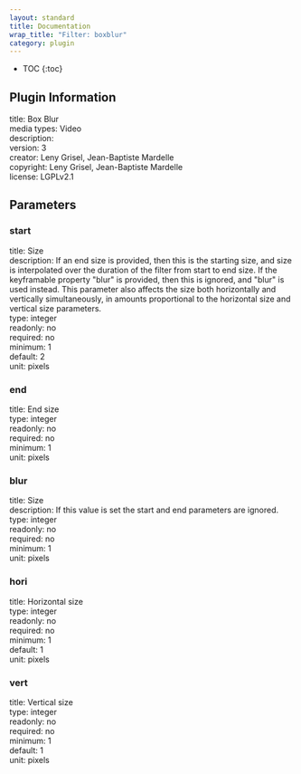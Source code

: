 ```yaml
---
layout: standard
title: Documentation
wrap_title: "Filter: boxblur"
category: plugin
---
```

* TOC
{:toc}

## Plugin Information

title: Box Blur  
media types:
Video  
description:   
version: 3  
creator: Leny Grisel, Jean-Baptiste Mardelle  
copyright: Leny Grisel, Jean-Baptiste Mardelle  
license: LGPLv2.1  

## Parameters

### start

title: Size    
description:
If an end size is provided, then this is the starting size, and size is interpolated over the duration of the filter from start to end size. If the keyframable property &quot;blur&quot; is provided, then this is ignored, and &quot;blur&quot; is used instead. This parameter also affects the size both horizontally and vertically simultaneously, in amounts proportional to the horizontal size and vertical size parameters.  
type: integer  
readonly: no  
required: no  
minimum: 1  
default: 2  
unit: pixels  

### end

title: End size    
type: integer  
readonly: no  
required: no  
minimum: 1  
unit: pixels  

### blur

title: Size    
description:
If this value is set the start and end parameters are ignored.  
type: integer  
readonly: no  
required: no  
minimum: 1  
unit: pixels  

### hori

title: Horizontal size    
type: integer  
readonly: no  
required: no  
minimum: 1  
default: 1  
unit: pixels  

### vert

title: Vertical size    
type: integer  
readonly: no  
required: no  
minimum: 1  
default: 1  
unit: pixels  

